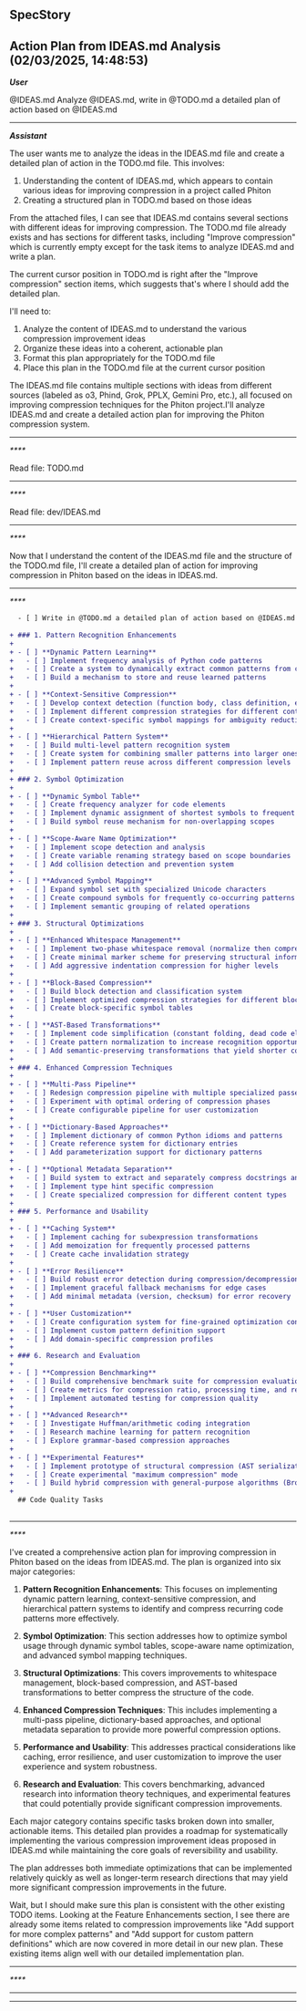 ## SpecStory

## Action Plan from IDEAS.md Analysis (02/03/2025, 14:48:53)

_**User**_

@IDEAS.md Analyze @IDEAS.md, write in @TODO.md a detailed plan of action based on @IDEAS.md


---

_**Assistant**_

<think>The user wants me to analyze the ideas in the IDEAS.md file and create a detailed plan of action in the TODO.md file. This involves:

1. Understanding the content of IDEAS.md, which appears to contain various ideas for improving compression in a project called Phiton
2. Creating a structured plan in TODO.md based on those ideas

From the attached files, I can see that IDEAS.md contains several sections with different ideas for improving compression. The TODO.md file already exists and has sections for different tasks, including "Improve compression" which is currently empty except for the task items to analyze IDEAS.md and write a plan.

The current cursor position in TODO.md is right after the "Improve compression" section items, which suggests that's where I should add the detailed plan.

I'll need to:
1. Analyze the content of IDEAS.md to understand the various compression improvement ideas
2. Organize these ideas into a coherent, actionable plan
3. Format this plan appropriately for the TODO.md file
4. Place this plan in the TODO.md file at the current cursor position

The IDEAS.md file contains multiple sections with ideas from different sources (labeled as o3, Phind, Grok, PPLX, Gemini Pro, etc.), all focused on improving compression techniques for the Phiton project.</think>I'll analyze IDEAS.md and create a detailed action plan for improving the Phiton compression system.

---

_****_

Read file: TODO.md

---

_****_

Read file: dev/IDEAS.md

---

_****_



Now that I understand the content of the IDEAS.md file and the structure of the TODO.md file, I'll create a detailed plan of action for improving compression in Phiton based on the ideas in IDEAS.md.

---

_****_

```diff
  - [ ] Write in @TODO.md a detailed plan of action based on @IDEAS.md
  
+ ### 1. Pattern Recognition Enhancements
+ 
+ - [ ] **Dynamic Pattern Learning**
+   - [ ] Implement frequency analysis of Python code patterns
+   - [ ] Create a system to dynamically extract common patterns from code
+   - [ ] Build a mechanism to store and reuse learned patterns
+ 
+ - [ ] **Context-Sensitive Compression**
+   - [ ] Develop context detection (function body, class definition, etc.)
+   - [ ] Implement different compression strategies for different contexts
+   - [ ] Create context-specific symbol mappings for ambiguity reduction
+ 
+ - [ ] **Hierarchical Pattern System**
+   - [ ] Build multi-level pattern recognition system
+   - [ ] Create system for combining smaller patterns into larger ones
+   - [ ] Implement pattern reuse across different compression levels
+ 
+ ### 2. Symbol Optimization
+ 
+ - [ ] **Dynamic Symbol Table**
+   - [ ] Create frequency analyzer for code elements
+   - [ ] Implement dynamic assignment of shortest symbols to frequent elements
+   - [ ] Build symbol reuse mechanism for non-overlapping scopes
+ 
+ - [ ] **Scope-Aware Name Optimization**
+   - [ ] Implement scope detection and analysis
+   - [ ] Create variable renaming strategy based on scope boundaries
+   - [ ] Add collision detection and prevention system
+ 
+ - [ ] **Advanced Symbol Mapping**
+   - [ ] Expand symbol set with specialized Unicode characters
+   - [ ] Create compound symbols for frequently co-occurring patterns
+   - [ ] Implement semantic grouping of related operations
+ 
+ ### 3. Structural Optimizations
+ 
+ - [ ] **Enhanced Whitespace Management**
+   - [ ] Implement two-phase whitespace removal (normalize then compress)
+   - [ ] Create minimal marker scheme for preserving structural information
+   - [ ] Add aggressive indentation compression for higher levels
+ 
+ - [ ] **Block-Based Compression**
+   - [ ] Build block detection and classification system
+   - [ ] Implement optimized compression strategies for different block types
+   - [ ] Create block-specific symbol tables
+ 
+ - [ ] **AST-Based Transformations**
+   - [ ] Implement code simplification (constant folding, dead code elimination)
+   - [ ] Create pattern normalization to increase recognition opportunities
+   - [ ] Add semantic-preserving transformations that yield shorter code
+ 
+ ### 4. Enhanced Compression Techniques
+ 
+ - [ ] **Multi-Pass Pipeline**
+   - [ ] Redesign compression pipeline with multiple specialized passes
+   - [ ] Experiment with optimal ordering of compression phases
+   - [ ] Create configurable pipeline for user customization
+ 
+ - [ ] **Dictionary-Based Approaches**
+   - [ ] Implement dictionary of common Python idioms and patterns
+   - [ ] Create reference system for dictionary entries
+   - [ ] Add parameterization support for dictionary patterns
+ 
+ - [ ] **Optional Metadata Separation**
+   - [ ] Build system to extract and separately compress docstrings and comments
+   - [ ] Implement type hint specific compression
+   - [ ] Create specialized compression for different content types
+ 
+ ### 5. Performance and Usability
+ 
+ - [ ] **Caching System**
+   - [ ] Implement caching for subexpression transformations
+   - [ ] Add memoization for frequently processed patterns
+   - [ ] Create cache invalidation strategy
+ 
+ - [ ] **Error Resilience**
+   - [ ] Build robust error detection during compression/decompression
+   - [ ] Implement graceful fallback mechanisms for edge cases
+   - [ ] Add minimal metadata (version, checksum) for error recovery
+ 
+ - [ ] **User Customization**
+   - [ ] Create configuration system for fine-grained optimization control
+   - [ ] Implement custom pattern definition support
+   - [ ] Add domain-specific compression profiles
+ 
+ ### 6. Research and Evaluation
+ 
+ - [ ] **Compression Benchmarking**
+   - [ ] Build comprehensive benchmark suite for compression evaluation
+   - [ ] Create metrics for compression ratio, processing time, and reversibility
+   - [ ] Implement automated testing for compression quality
+ 
+ - [ ] **Advanced Research**
+   - [ ] Investigate Huffman/arithmetic coding integration
+   - [ ] Research machine learning for pattern recognition
+   - [ ] Explore grammar-based compression approaches
+ 
+ - [ ] **Experimental Features**
+   - [ ] Implement prototype of structural compression (AST serialization)
+   - [ ] Create experimental "maximum compression" mode
+   - [ ] Build hybrid compression with general-purpose algorithms (Brotli, Zstandard)
+ 
  ## Code Quality Tasks
  
```

---

_****_



I've created a comprehensive action plan for improving compression in Phiton based on the ideas from IDEAS.md. The plan is organized into six major categories:

1. **Pattern Recognition Enhancements**: This focuses on implementing dynamic pattern learning, context-sensitive compression, and hierarchical pattern systems to identify and compress recurring code patterns more effectively.

2. **Symbol Optimization**: This section addresses how to optimize symbol usage through dynamic symbol tables, scope-aware name optimization, and advanced symbol mapping techniques.

3. **Structural Optimizations**: This covers improvements to whitespace management, block-based compression, and AST-based transformations to better compress the structure of the code.

4. **Enhanced Compression Techniques**: This includes implementing a multi-pass pipeline, dictionary-based approaches, and optional metadata separation to provide more powerful compression options.

5. **Performance and Usability**: This addresses practical considerations like caching, error resilience, and user customization to improve the user experience and system robustness.

6. **Research and Evaluation**: This covers benchmarking, advanced research into information theory techniques, and experimental features that could potentially provide significant compression improvements.

Each major category contains specific tasks broken down into smaller, actionable items. This detailed plan provides a roadmap for systematically implementing the various compression improvement ideas proposed in IDEAS.md while maintaining the core goals of reversibility and usability.

The plan addresses both immediate optimizations that can be implemented relatively quickly as well as longer-term research directions that may yield more significant compression improvements in the future.

Wait, but I should make sure this plan is consistent with the other existing TODO items. Looking at the Feature Enhancements section, I see there are already some items related to compression improvements like "Add support for more complex patterns" and "Add support for custom pattern definitions" which are now covered in more detail in our new plan. These existing items align well with our detailed implementation plan.

---

_****_



---



---

